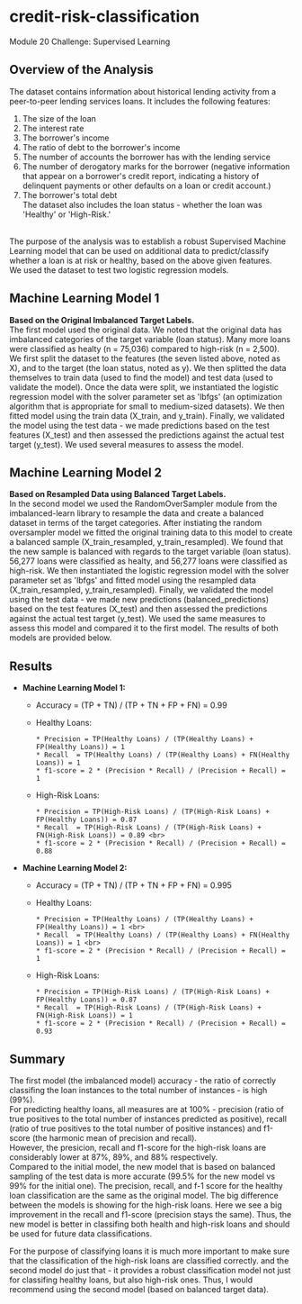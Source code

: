 # credit-risk-classification
Module 20 Challenge: Supervised Learning


## Overview of the Analysis

The dataset contains information about historical lending activity from a peer-to-peer lending services loans. It includes the following features:
1) The size of the loan <br>
2) The interest rate <br>
3) The borrower's income <br>
4) The ratio of debt to the borrower's income <br>
5) The number of accounts the borrower has with the lending service <br>
6) The number of derogatory marks for the borrower (negative information that appear on a borrower's credit report, indicating a history of delinquent payments or other defaults on a loan or credit account.)	<br>
7) The borrower's total debt <br>
The dataset also includes the loan status - whether the loan was 'Healthy' or 'High-Risk.' <br>
<br>
The purpose of the analysis was to establish a robust Supervised Machine Learning model that can be used on additional data to predict/classify whether a loan is at risk or healthy, based on the above given features.
<br>
We used the dataset to test two logistic regression models. <br>


## Machine Learning Model 1
**Based on the Original Imbalanced Target Labels.** <br>
The first model used the original data. We noted that the original data has imbalanced categories of the target variable (loan status). Many more loans were classified as healty (n = 75,036) compared to high-risk (n = 2,500). We first split the dataset to the features (the seven listed above, noted as X), and to the target (the loan status, noted as y). We then splitted the data themselves to train data (used to find the model) and test data (used to validate the model). Once the data were split, we instantiated the logistic regression model with 
the solver parameter set as 'lbfgs' (an optimization algorithm that is appropriate for small to medium-sized datasets). We then fitted model using the train data (X_train, and y_train). Finally, we validated the model using the test data - we made predictions based on the test features (X_test) and then assessed the predictions against the actual test target (y_test). We used several measures to assess the model.

## Machine Learning Model 2
**Based on Resampled Data using Balanced Target Labels.** <br>
In the second model we used the RandomOverSampler module from the imbalanced-learn library to resample the data and create a balanced dataset in terms of the target categories. After instiating the random oversampler model we fitted the original training data to this model to create a balanced sample (X_train_resampled, y_train_resampled). We found that the new sample is balanced with regards to the target variable (loan status). 56,277 loans were classified as healty, and 56,277 loans were classified as high-risk. We then instantiated the logistic regression model with the solver parameter set as 'lbfgs' and fitted model using the resampled data (X_train_resampled, y_train_resampled). Finally, we validated the model using the test data - we made new predictions (balanced_predictions) based on the test features (X_test) and then assessed the predictions against the actual test target (y_test). We used the same measures to assess this model and compared it to the first model.
The results of both models are provided below.
## Results  
* **Machine Learning Model 1:**
  * Accuracy = (TP + TN) / (TP + TN + FP + FN) = 0.99
  * Healthy Loans: <br>
        
        * Precision = TP(Healthy Loans) / (TP(Healthy Loans) + FP(Healthy Loans)) = 1
        * Recall  = TP(Healthy Loans) / (TP(Healthy Loans) + FN(Healthy Loans)) = 1 
        * f1-score = 2 * (Precision * Recall) / (Precision + Recall) = 1
  * High-Risk Loans: <br>
        
        * Precision = TP(High-Risk Loans) / (TP(High-Risk Loans) + FP(Healthy Loans)) = 0.87
        * Recall  = TP(High-Risk Loans) / (TP(High-Risk Loans) + FN(High-Risk Loans)) = 0.89 <br>
        * f1-score = 2 * (Precision * Recall) / (Precision + Recall) = 0.88

* **Machine Learning Model 2:**
  * Accuracy = (TP + TN) / (TP + TN + FP + FN) = 0.995
  * Healthy Loans:<br>
        
        * Precision = TP(Healthy Loans) / (TP(Healthy Loans) + FP(Healthy Loans)) = 1 <br>
        * Recall  = TP(Healthy Loans) / (TP(Healthy Loans) + FN(Healthy Loans)) = 1 <br>
        * f1-score = 2 * (Precision * Recall) / (Precision + Recall) = 1
  * High-Risk Loans:<br>
        
        * Precision = TP(High-Risk Loans) / (TP(High-Risk Loans) + FP(Healthy Loans)) = 0.87
        * Recall  = TP(High-Risk Loans) / (TP(High-Risk Loans) + FN(High-Risk Loans)) = 1
        * f1-score = 2 * (Precision * Recall) / (Precision + Recall) = 0.93

## Summary
The first model (the imbalanced model) accuracy  - the ratio of correctly classifing the loan instances to the total number of instances -  is high (99%). <br> For predicting healthy loans, all measures are at 100% - precision (ratio of true positives to the total number of instances predicted as positive), recall (ratio of true positives to the total number of positive instances) and f1-score (the harmonic mean of precision and recall). <br> However, the presicion, recall and f1-score for the high-risk loans are considerably lower at 87%, 89%, and 88% respectively. <br>
Compared to the initial model, the new model that is based on balanced sampling of the test data is more accurate (99.5% for the new model vs 99% for the initial one). The precision, recall, and f-1 score for the healthy loan classification are the same as the original model.
The big difference between the models is showing for the high-risk loans. Here we see a big improvement in the recall and f1-score (precision stays the same). Thus, the new model is better in classifing both health and high-risk loans and should be used for future data classifications.

For the purpose of classifying loans it is much more important to make sure that the classification of the high-risk loans are classified correctly. and the second model do just that - it provides a robust classification model not just for classifing healthy loans, but also high-risk ones. Thus, I would recommend using the second model (based on balanced target data).

